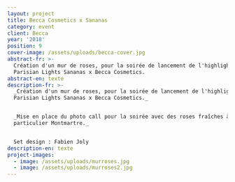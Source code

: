 ```yaml
---
layout: project
title: Becca Cosmetics x Sananas
category: event
client: Becca
year: '2018'
position: 9
cover-image: /assets/uploads/becca-cover.jpg
abstract-fr: >-
  Création d'un mur de roses, pour la soirée de lancement de l'highlighter
  Parisian Lights Sananas x Becca Cosmetics.
abstract-en: texte
description-fr: >-
  _Création d'un mur de roses, pour la soirée de lancement de l'highlighter
  Parisian Lights Sananas x Becca Cosmetics._


  _Mise en place du photo call pour la soirée avec des roses fraîches à l'hôtel
  particulier Montmartre._


  Set design : Fabien Joly
description-en: texte
project-images:
  - image: /assets/uploads/murroses.jpg
  - image: /assets/uploads/murroses2.jpg
---
```


